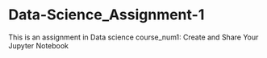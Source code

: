 # Data-Science_Assignment-1
This is an assignment in Data science course_num1: Create and Share Your Jupyter Notebook

